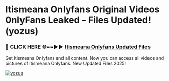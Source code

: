 # Itismeana Onlyfans Original Videos 0nlyFans Leaked - Files Updated! (yozus)

<h3>🔴 CLICK HERE 🌐==►► <a href="https://tinyurl.com/3hn5wdd3" rel="nofollow">Itismeana Onlyfans Updated Files</a></h3>

Get Itismeana Onlyfans and all content. Now you can access all videos and pictures of Itismeana Onlyfans. New Updated Files 2025!

[![yozus](https://i.imgur.com/4HnBqBT.gif)](https://tinyurl.com/3hn5wdd3)
